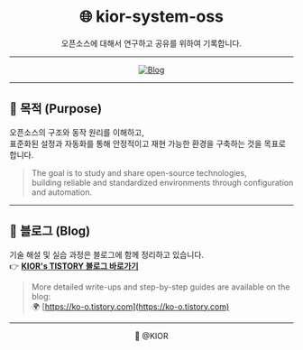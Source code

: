<div align="center">

# 🌐 kior-system-oss

오픈소스에 대해서 연구하고 공유를 위하여 기록합니다.

---

[![Blog](https://img.shields.io/badge/blog-ko--o.tistory.com-lightgrey?logo=tistory)](https://ko-o.tistory.com)

</div>

---

## 📝 목적 (Purpose)

오픈소스의 구조와 동작 원리를 이해하고,  
표준화된 설정과 자동화를 통해 안정적이고 재현 가능한 환경을 구축하는 것을 목표로 합니다.

> The goal is to study and share open-source technologies,  
> building reliable and standardized environments through configuration and automation.

---

## 🔗 블로그 (Blog)

기술 해설 및 실습 과정은 블로그에 함께 정리하고 있습니다.  
👉 [**KIOR's TISTORY 블로그 바로가기**](https://ko-o.tistory.com)

> More detailed write-ups and step-by-step guides are available on the blog:  
> 🌍 [https://ko-o.tistory.com](https://ko-o.tistory.com)

---

<div align="center">
  
💬 @KIOR

</div>
